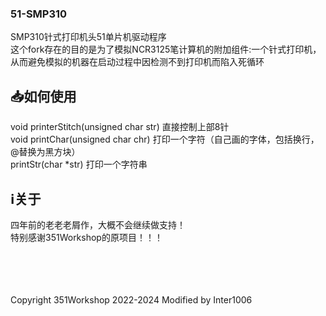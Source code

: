 ### 51-SMP310
SMP310针式打印机头51单片机驱动程序<br />
这个fork存在的目的是为了模拟NCR3125笔计算机的附加组件:一个针式打印机，从而避免模拟的机器在启动过程中因检测不到打印机而陷入死循环<br />

## 📥如何使用
void printerStitch(unsigned char str)   直接控制上部8针<br />
void printChar(unsigned char chr)       打印一个字符（自己画的字体，包括换行，@替换为黑方块）<br />
printStr(char *str)                     打印一个字符串<br />

## ℹ关于
四年前的老老老屑作，大概不会继续做支持！<br />
特别感谢351Workshop的原项目！！！

<br /><br /><br /><br />
Copyright 351Workshop 2022-2024
Modified by Inter1006
